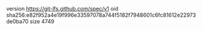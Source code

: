 version https://git-lfs.github.com/spec/v1
oid sha256:e82f952a4e19f996e33597078a744f5182f7948601c6fc81612e22973de0ba70
size 4749
